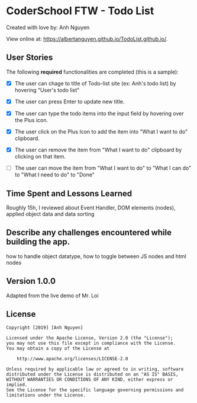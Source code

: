 # CoderSchool FTW - Todo List

Created with love by: Anh Nguyen
  
View online at: https://albertanguyen.github.io/TodoList.github.io/. 
  
[//]: # (One or two sentence summary of your project.)

[//]: # (## Video Walkthrough)

[//]: # (Here's a walkthrough of implemented user stories.)


## User Stories

The following **required** functionalities are completed (this is a sample):

* [x] The user can chage to title of Todo-list site (ex: Anh's todo list) by hovering "User's todo list" 
* [x] The user can press Enter to update new title. 
* [x] The user can type the todo items into the input field by hovering over the Plus icon. 
* [x] The user click on the Plus Icon to add the item into "What I want to do" clipboard.  
* [x] The user can remove the item from "What I want to do" clipboard by clicking on that item. 
* [ ] The user can move the item from "What I want to do" to "What I can do" to "What I need to do" to "Done"


[//]: # (The following **additional** features are implemented:)

[//]: # (* [x] List anything else that you can get done to improve the page!)

## Time Spent and Lessons Learned

Roughly 15h, I reviewed about Event Handler, DOM elements (nodes), applied object data and data sorting

## Describe any challenges encountered while building the app.
how to handle object datatype, how to toggle between JS nodes and html nodes

## Version 1.0.0
Adapted from the live demo of Mr. Loi

## License

    Copyright [2019] [Anh Nguyen]

    Licensed under the Apache License, Version 2.0 (the "License");
    you may not use this file except in compliance with the License.
    You may obtain a copy of the License at

        http://www.apache.org/licenses/LICENSE-2.0

    Unless required by applicable law or agreed to in writing, software
    distributed under the License is distributed on an "AS IS" BASIS,
    WITHOUT WARRANTIES OR CONDITIONS OF ANY KIND, either express or implied.
    See the License for the specific language governing permissions and
    limitations under the License.
